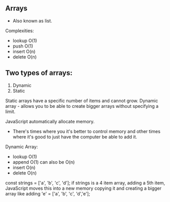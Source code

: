 ## Arrays

* Also known as list.

Complexities:

* lookup O(1)
* push O(1)
* insert O(n)
* delete O(n)


## Two types of arrays:

1. Dynamic
2. Static

Static arrays have a specific number of items and cannot grow.
Dynamic array - allows you to be able to create bigger arrays without specifying a limit.

JavaScript automatically allocate memory.

* There's times where you it's better to control memory and other times where it's good to just have the computer be able to add it.

Dynamic Array:
* lookup O(1)
* append O(1) can also be O(n)  
* insert O(n)
* delete O(n)

const strings = ['a', 'b', 'c', 'd'];
if strings is a 4 item array,
adding a 5th item,
JavaScript moves this into a new memory copying it and creating a bigger array
like adding 'e' = ['a', 'b', 'c', 'd','e'];
